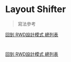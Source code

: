 # Layout Shifter
> 寫法參考

[回到 RWD設計模式 總列表](../section2-4.md)

```html

```

```scss

```

[回到 RWD設計模式 總列表](../section2-4.md)